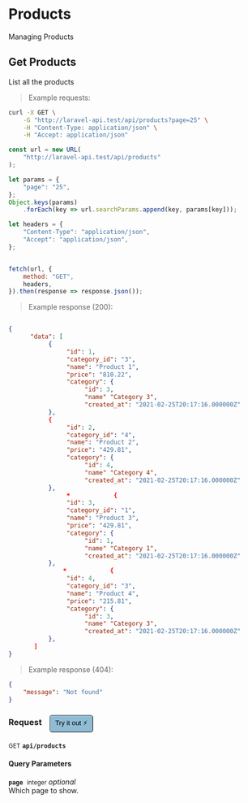 # Products

Managing Products

## Get Products


List all the products

> Example requests:

```bash
curl -X GET \
    -G "http://laravel-api.test/api/products?page=25" \
    -H "Content-Type: application/json" \
    -H "Accept: application/json"
```

```javascript
const url = new URL(
    "http://laravel-api.test/api/products"
);

let params = {
    "page": "25",
};
Object.keys(params)
    .forEach(key => url.searchParams.append(key, params[key]));

let headers = {
    "Content-Type": "application/json",
    "Accept": "application/json",
};


fetch(url, {
    method: "GET",
    headers,
}).then(response => response.json());
```


> Example response (200):

```json

{
      "data": [
           {
                "id": 1,
                "category_id": "3",
                "name": "Product 1",
                "price": "810.22",
                "category": {
                     "id": 3,
                     "name" "Category 3",
                     "created_at": "2021-02-25T20:17:16.000000Z"
           },
           {
                "id": 2,
                "category_id": "4",
                "name": "Product 2",
                "price": "429.81",
                "category": {
                     "id": 4,
                     "name" "Category 4",
                     "created_at": "2021-02-25T20:17:16.000000Z"
           },
                *            {
                "id": 3,
                "category_id": "1",
                "name": "Product 3",
                "price": "429.81",
                "category": {
                     "id": 1,
                     "name" "Category 1",
                     "created_at": "2021-02-25T20:17:16.000000Z"
           },
               *            {
                "id": 4,
                "category_id": "3",
                "name": "Product 4",
                "price": "215.81",
                "category": {
                     "id": 3,
                     "name" "Category 3",
                     "created_at": "2021-02-25T20:17:16.000000Z"
           },
       ]
}
```
> Example response (404):

```json
{
    "message": "Not found"
}
```
<div id="execution-results-GETapi-products" hidden>
    <blockquote>Received response<span id="execution-response-status-GETapi-products"></span>:</blockquote>
    <pre class="json"><code id="execution-response-content-GETapi-products"></code></pre>
</div>
<div id="execution-error-GETapi-products" hidden>
    <blockquote>Request failed with error:</blockquote>
    <pre><code id="execution-error-message-GETapi-products"></code></pre>
</div>
<form id="form-GETapi-products" data-method="GET" data-path="api/products" data-authed="0" data-hasfiles="0" data-headers='{"Content-Type":"application\/json","Accept":"application\/json"}' onsubmit="event.preventDefault(); executeTryOut('GETapi-products', this);">
<h3>
    Request&nbsp;&nbsp;&nbsp;
        <button type="button" style="background-color: #8fbcd4; padding: 5px 10px; border-radius: 5px; border-width: thin;" id="btn-tryout-GETapi-products" onclick="tryItOut('GETapi-products');">Try it out ⚡</button>
    <button type="button" style="background-color: #c97a7e; padding: 5px 10px; border-radius: 5px; border-width: thin;" id="btn-canceltryout-GETapi-products" onclick="cancelTryOut('GETapi-products');" hidden>Cancel</button>&nbsp;&nbsp;
    <button type="submit" style="background-color: #6ac174; padding: 5px 10px; border-radius: 5px; border-width: thin;" id="btn-executetryout-GETapi-products" hidden>Send Request 💥</button>
    </h3>
<p>
<small class="badge badge-green">GET</small>
 <b><code>api/products</code></b>
</p>
<h4 class="fancy-heading-panel"><b>Query Parameters</b></h4>
<p>
<b><code>page</code></b>&nbsp;&nbsp;<small>integer</small>     <i>optional</i> &nbsp;
<input type="number" name="page" data-endpoint="GETapi-products" data-component="query"  hidden>
<br>
Which page to show.</p>
</form>



